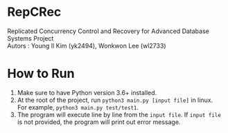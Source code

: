 # RepCRec
Replicated Concurrency Control and Recovery for Advanced Database Systems Project\
Autors : Young Il Kim (yk2494), Wonkwon Lee (wl2733)

# How to Run
1. Make sure to have Python version 3.6+ installed.
2. At the root of the project, run `python3 main.py [input file]` in linux.\
   For example, `python3 main.py test/test1`.
3. The program will execute line by line from the `input file`. If `input file` is not provided, the program will print out error message.

  
